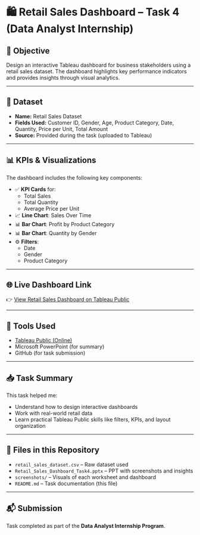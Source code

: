 # 🛍️ Retail Sales Dashboard – Task 4 (Data Analyst Internship)

## 📌 Objective
Design an interactive Tableau dashboard for business stakeholders using a retail sales dataset. The dashboard highlights key performance indicators and provides insights through visual analytics.

---

## 🧩 Dataset
- **Name:** Retail Sales Dataset
- **Fields Used:** Customer ID, Gender, Age, Product Category, Date, Quantity, Price per Unit, Total Amount
- **Source:** Provided during the task (uploaded to Tableau)

---

## 📊 KPIs & Visualizations
The dashboard includes the following key components:
- ✅ **KPI Cards** for:
  - Total Sales
  - Total Quantity
  - Average Price per Unit
- 📈 **Line Chart**: Sales Over Time
- 📊 **Bar Chart**: Profit by Product Category
- 📊 **Bar Chart**: Quantity by Gender
- ⚙️ **Filters**:
  - Date
  - Gender
  - Product Category

---

## 🌐 Live Dashboard Link
👉 [View Retail Sales Dashboard on Tableau Public](https://public.tableau.com/views/RetailSalesDashboard_17462076797970/RetailSales?:language=en-US&:sid=&:redirect=auth&:display_count=n&:origin=viz_share_link)

---

## 📎 Tools Used
- [Tableau Public (Online)](https://public.tableau.com/)
- Microsoft PowerPoint (for summary)
- GitHub (for task submission)

---

## 📥 Task Summary
This task helped me:
- Understand how to design interactive dashboards
- Work with real-world retail data
- Learn practical Tableau Public skills like filters, KPIs, and layout organization

---

## 📁 Files in this Repository
- `retail_sales_dataset.csv` – Raw dataset used
- `Retail_Sales_Dashboard_Task4.pptx` – PPT with screenshots and insights
- `screenshots/` – Visuals of each worksheet and dashboard
- `README.md` – Task documentation (this file)

---

## 📬 Submission
Task completed as part of the **Data Analyst Internship Program**.

